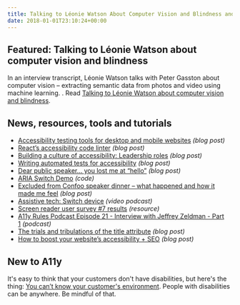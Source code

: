 ```yaml
---
title: Talking to Léonie Watson About Computer Vision and Blindness and More
date: 2018-01-01T23:10:24+00:00
---
```


## Featured: Talking to Léonie Watson about computer vision and blindness

In an interview transcript, Léonie Watson talks with Peter Gasston about computer vision – extracting semantic data from photos and video using machine learning.
.
Read [Talking to Léonie Watson about computer vision and blindness](https://petergasston.co.uk/talking-to-leonie-watson-about-computer-vision-and-blindness/).

## News, resources, tools and tutorials

* [Accessibility testing tools for desktop and mobile websites](https://www.24a11y.com/2017/accessibility-testing-tools-desktop-mobile-websites/) _(blog post)_
* [React’s accessibility code linter](https://www.24a11y.com/2017/reacts-accessibility-code-linter/) _(blog post)_
* [Building a culture of accessibility: Leadership roles](https://www.deque.com/blog/building-culture-accessibility-leadership-roles/) _(blog post)_
* [Writing automated tests for accessibility](https://www.24a11y.com/2017/writing-automated-tests-accessibility/) _(blog post)_
* [Dear public speaker… you lost me at “hello”](https://medium.com/@dboudreau/dear-public-speaker-you-lost-me-at-hello-d0d86ab92b41) _(blog post)_
* [ARIA Switch Demo](https://scottaohara.github.io/aria-switch-button/) _(code)_
* [Excluded from Confoo speaker dinner – what happened and how it made me feel](http://incl.ca/excluded-confoo-speaker-dinner-happened-made-feel/) _(blog post)_
* [Assistive tech: Switch device](https://www.youtube.com/watch?v=V1yoOLhx_qA) _(video podcast)_
* [Screen reader user survey #7 results](https://webaim.org/blog/survey7results/) _(resource)_
* [A11y Rules Podcast Episode 21 - Interview with Jeffrey Zeldman - Part 1](https://www.patreon.com/posts/a11y-rules-21-1-15666868) _(podcast)_
* [The trials and tribulations of the title attribute](https://www.24a11y.com/2017/the-trials-and-tribulations-of-the-title-attribute/) _(blog post)_
* [How to boost your website’s accessibility + SEO](https://medium.com/swlh/how-to-boost-both-your-website-accessibility-seo-c7ee63625cdd) _(blog post)_

## New to A11y

It's easy to think that your customers don't have disabilities, but here's the thing: [You can’t know your customer's environment](https://axesslab.com/users-no-disabilities/). People with disabilities can be anywhere. Be mindful of that.